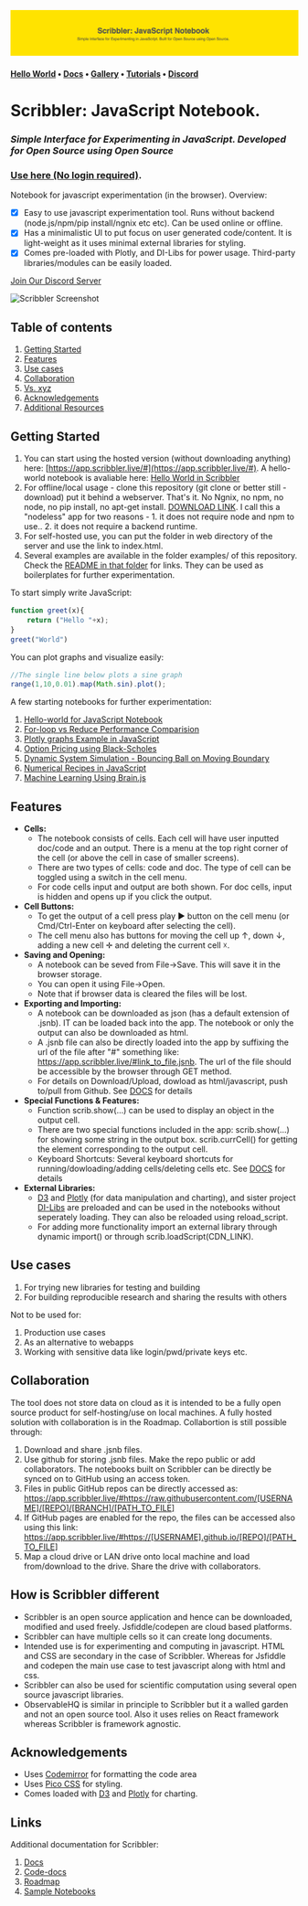 ![Banner](images/banner.png)

#### [Hello World](https://app.scribble.live) • [Docs](https://scribbler.live/docs)  • [Gallery](https://scribbler.live/samples.html) • [Tutorials](https://scribbler.live/tutorials) • [Discord](https://discord.com/invite/uxNSsWunwU) 


# Scribbler: JavaScript Notebook. 
### _Simple Interface for Experimenting in JavaScript. Developed for Open Source using Open Source_
### [Use here (No login required)](https://app.scribbler.live/#github:gopi-suvanam/jsnb/examples/Hello-world.jsnb). 

Notebook for javascript experimentation (in the browser). Overview:
- [x] Easy to use javascript experimentation tool. Runs without backend (node.js/npm/pip install/ngnix etc etc).  Can be used online or offline.
- [x] Has a minimalistic UI to put focus on user generated code/content. It is light-weight as it uses minimal external libraries for styling.
- [x] Comes pre-loaded with Plotly, and DI-Libs for power usage. Third-party libraries/modules can be easily loaded.

[Join Our Discord Server](https://discord.com/invite/uxNSsWunwU)

![Scribbler Screenshot](images/Scribbler-SS.png)

## Table of contents
<!-- toc -->
1. [Getting Started](#getting-started)
2. [Features](#features)
3. [Use cases](#use-cases)
4. [Collaboration](#collaboration)
5. [Vs. xyz](#how-is-scribbler-different)
6. [Acknowledgements](#acknowledgements)
7. [Additional Resources](#links)

## Getting Started
1. You can start using the hosted version (without downloading anything) here: [https://app.scribbler.live/#](https://app.scribbler.live/#). A hello-world notebook is avaliable here: [Hello World in Scribbler](https://app.scribbler.live)
3. For offline/local usage - clone this repository (git clone or better still - download) put it behind a webserver. That's it. No Ngnix, no npm, no node, no pip install, no apt-get install. [DOWNLOAD LINK](https://github.com/gopi-suvanam/scribbler/archive/refs/heads/main.zip). I call this a "nodeless" app for two reasons - 1. it does not require node and npm to use.. 2. it does not require a backend runtime.
4. For self-hosted use, you can put the folder in web directory of the server and use the link to index.html.
5. Several examples are available in the folder examples/ of this repository. Check the [README in that folder](./examples/README.md) for links. They can be used as boilerplates for further experimentation.

To start simply write JavaScript:
```javascript
function greet(x){
    return ("Hello "+x);
}
greet("World")
```

You can plot graphs and visualize easily:
```javascript
//The single line below plots a sine graph
range(1,10,0.01).map(Math.sin).plot();
```
A few starting notebooks for further experimentation:
1. [Hello-world for JavaScript Notebook](https://app.scribbler.live/#./examples/Hello-world.jsnb)
2. [For-loop vs Reduce Performance Comparision](https://app.scribbler.live/#./examples/Timing-experiment.jsnb)
3. [Plotly graphs Example in JavaScript](https://app.scribbler.live/#./examples/Plotly-Example.jsnb)
4. [Option Pricing using Black-Scholes](https://app.scribbler.live/#./examples/Black-Scholes.jsnb)
5. [Dynamic System Simulation - Bouncing Ball on Moving Boundary](https://app.scribbler.live/#./examples/Dynamic-Simulation.jsnb)
6. [Numerical Recipes in JavaScript](https://app.scribbler.live/#./examples/Numerical-Analysis-Recipes.jsnb)
7. [Machine Learning Using Brain.js](https://app.scribbler.live/#./examples/Decentralized-ML-Model-Storage.jsnb)

## Features
- **Cells:**
    - The notebook consists of cells. Each cell will have user inputted doc/code and an output. There is a menu at the top right corner of the cell (or above the cell in case of smaller screens).
    - There are two types of cells: code and doc. The type of cell can be toggled using a switch in the cell menu.
    - For code cells input and output are both shown. For doc cells, input is hidden and opens up if you click the output.
- **Cell Buttons:**
    - To get the output of a cell press play ► button on the cell menu (or Cmd/Ctrl-Enter on keyboard after selecting the cell).
    - The cell menu also has buttons for moving the cell up ↑, down ↓, adding a new cell ✛ and deleting the current cell ☓.
- **Saving and Opening:**
    - A notebook can be seved from File->Save. This will save it in the browser storage.
    - You can open it using File->Open.
    - Note that if browser data is cleared the files will be lost.
- **Exporting and Importing:**
    - A notebook can be downloaded as json (has a default extension of .jsnb). IT can be loaded back into the app. The notebook or only the output can also be downloaded as html.
    - A .jsnb file can also be directly loaded into the app by suffixing the url of the file after "#" something like: https://app.scribbler.live/#link_to_file.jsnb. The url of the file should be accessible by the browser through GET method.
    - For details on Download/Upload, dowload as html/javascript, push to/pull from Github. See [DOCS](DOCS.md#exporting-importing) for details
- **Special Functions & Features:**
    - Function scrib.show(...) can be used to display an object in the output cell.
    - There are two special functions included in the app: scrib.show(...) for showing some string in the output box. scrib.currCell() for getting the element corresponding to the output cell.
    - Keyboard Shortcuts: Several keyboard shortcuts for running/dowloading/adding cells/deleting cells etc. See [DOCS](DOCS.md#keyboard-shortcuts) for details
- **External Libraries:**    
    - [D3](https://github.com/d3/d3) and [Plotly](https://github.com/plotly/plotly.js) (for data manipulation and charting), and sister project [DI-Libs](https://github.com/gopi-suvanam/di-libs) are preloaded and can be used in the notebooks without seperately loading. They can also be reloaded using reload_script.
    - For adding more functionality import an external library through dynamic import() or through scrib.loadScript(CDN_LINK).

## Use cases
1. For trying new libraries for testing and building
2. For building reproducible research and sharing the results with others

Not to be used for:
1. Production use cases
2. As an alternative to webapps
3. Working with sensitive data like login/pwd/private keys etc.

## Collaboration
The tool does not store data on cloud as it is intended to be a fully open source product for self-hosting/use on local machines. A fully hosted solution with collaboration is in the Roadmap. Collabortion is still possible through:
1. Download and share .jsnb files.
2. Use github for storing .jsnb files. Make the repo public or add collaborators. The notebooks built on Scribbler can be directly be synced on to GitHub using an access token.
3. Files in public GitHub repos can be directly accessed as: https://app.scribbler.live/#https://raw.githubusercontent.com/[USERNAME]/[REPO]/[BRANCH]/[PATH_TO_FILE]
4. If GitHub pages are enabled for the repo, the files can be accessed also using this link: https://app.scribbler.live/#https://[USERNAME].github.io/[REPO]/[PATH_TO_FILE]
5. Map a cloud drive or LAN drive onto local machine and load from/download to the drive. Share the drive with collaborators.

## How is Scribbler different
- Scribbler is an open source application and hence can be downloaded, modified and used freely. Jsfiddle/codepen are cloud based platforms.
- Scribbler can have multiple cells so it can create long documents.
- Intended use is for experimenting and computing in javascript. HTML and CSS are secondary in the case of Scribbler. Whereas for Jsfiddle and codepen the main use case to test javascript along with html and css.
- Scribbler can also be used for scientific computation using several open source javascript libraries.
- ObservableHQ is similar in principle to Scribbler but it a walled garden and not an open source tool. Also it uses relies on React framework whereas Scribbler is framework agnostic.

## Acknowledgements
- Uses [Codemirror](https://github.com/codemirror) for formatting the code area
- Uses [Pico CSS](https://github.com/picocss/pico) for styling.
- Comes loaded with [D3](https://github.com/d3/d3) and [Plotly](https://github.com/plotly/plotly.js) for charting.

## Links

Additional documentation for Scribbler:
1. [Docs](https://github.com/gopi-suvanam/jsnb/blob/main/DOCS.md)
2. [Code-docs](https://github.com/gopi-suvanam/jsnb/blob/main/CODE-DOCS.md)
3. [Roadmap](https://github.com/gopi-suvanam/jsnb/blob/main/ROADMAP.md)
4. [Sample Notebooks](https://github.com/gopi-suvanam/jsnb/blob/main/examples/README.md)

